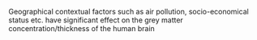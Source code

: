 Geographical contextual factors such as air pollution, socio-economical status etc. have significant effect on the grey matter concentration/thickness of the human brain
